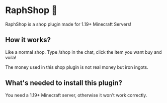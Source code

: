 # RaphShop 🛒
RaphShop is a shop plugin made for 1.19+ Minecraft Servers!

## How it works?

Like a normal shop. Type /shop in the chat, click the item you want buy and voila!

The money used in this shop plugin is not real money but iron ingots.

## What's needed to install this plugin?

You need a 1.19+ Minecraft server, otherwise it won't work correctly.
